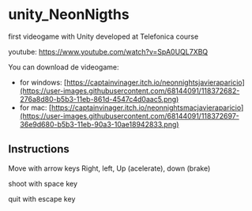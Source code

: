 # unity_NeonNigths
first videogame with Unity developed at Telefonica course

youtube: https://www.youtube.com/watch?v=SpA0UQL7XBQ

You can download de videogame:
* for windows: [https://captainvinager.itch.io/neonnightsjavieraparicio](https://user-images.githubusercontent.com/68144091/118372682-276a8d80-b5b3-11eb-861d-4547c4d0aac5.png)
* for mac: [https://captainvinager.itch.io/neonnightsmacjavieraparicio](https://user-images.githubusercontent.com/68144091/118372697-36e9d680-b5b3-11eb-90a3-10ae18942833.png)

## Instructions
Move with arrow keys Right, left, Up (acelerate), down (brake)

shoot with space key

quit with escape key
